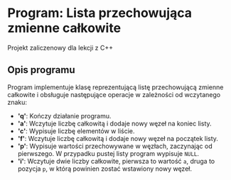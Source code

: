 # Program: Lista przechowująca zmienne całkowite
Projekt zaliczenowy dla lekcji z C++
## Opis programu
Program implementuje klasę reprezentującą listę przechowującą zmienne całkowite i obsługuje następujące operacje w zależności od wczytanego znaku:

- **'q'**: Kończy działanie programu.
- **'a'**: Wczytuje liczbę całkowitą i dodaje nowy węzeł na koniec listy.
- **'c'**: Wypisuje liczbę elementów w liście.
- **'f'**: Wczytuje liczbę całkowitą i dodaje nowy węzeł na początek listy.
- **'p'**: Wypisuje wartości przechowywane w węzłach, zaczynając od pierwszego. W przypadku pustej listy program wypisuje `NULL`.
- **'i'**: Wczytuje dwie liczby całkowite, pierwsza to wartość `a`, druga to pozycja `p`, w którą powinien zostać wstawiony nowy węzeł.

